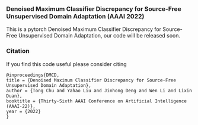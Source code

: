 ### Denoised Maximum Classifier Discrepancy for Source-Free Unsupervised Domain Adaptation (AAAI 2022)

This is a pytorch Denoised Maximum Classifier Discrepancy for Source-Free Unsupervised Domain Adaptation, our code will be released soon.


### Citation
If you find this code useful please consider citing
```
@inproceedings{DMCD,
title = {Denoised Maximum Classifier Discrepancy for Source-Free Unsupervised Domain Adaptation},
author = {Tong Chu and Yahao Liu and Jinhong Deng and Wen Li and Lixin Duan},
booktitle = {Thirty-Sixth AAAI Conference on Artificial Intelligence (AAAI-22)},    
year = {2022}
}
```
